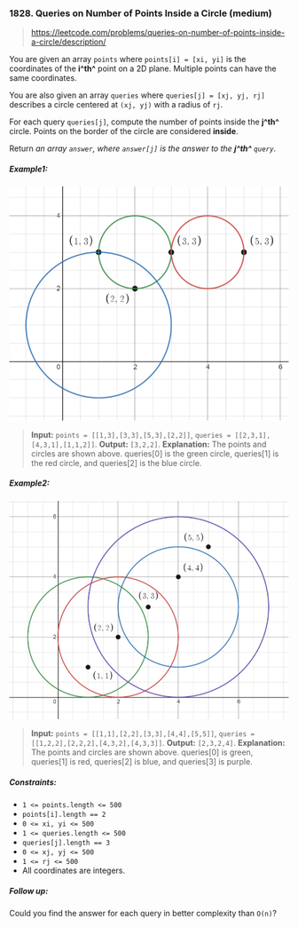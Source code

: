 ### 1828. Queries on Number of Points Inside a Circle (medium)

> https://leetcode.com/problems/queries-on-number-of-points-inside-a-circle/description/

You are given an array `points` where `points[i] = [xi, yi]` is the coordinates of the **i^th^** point on a 2D plane. Multiple points can have the same coordinates.

You are also given an array `queries` where `queries[j] = [xj, yj, rj]` describes a circle centered at `(xj, yj)` with a radius of `rj`.

For each query `queries[j]`, compute the number of points inside the **j^th^** circle. Points on the border of the circle are considered **inside**.

Return _an array `answer`, where `answer[j]` is the answer to the **j^th^** `query`_.

##### Example1:

![example-1](./example-1.png)

> **Input:** `points = [[1,3],[3,3],[5,3],[2,2]]`, `queries = [[2,3,1],[4,3,1],[1,1,2]]`.
> **Output:** `[3,2,2]`.
> **Explanation:** The points and circles are shown above.
> queries[0] is the green circle, queries[1] is the red circle, and queries[2] is the blue circle.

##### Example2:

![example-2](./example-2.png)

> **Input:** `points = [[1,1],[2,2],[3,3],[4,4],[5,5]]`, `queries = [[1,2,2],[2,2,2],[4,3,2],[4,3,3]]`.
> **Output:** `[2,3,2,4]`.
> **Explanation:** The points and circles are shown above.
> queries[0] is green, queries[1] is red, queries[2] is blue, and queries[3] is purple.

##### Constraints:

- `1 <= points.length <= 500`
- `points[i].length == 2`
- `0 <= x​​​​​​i, y​​​​​​i <= 500`
- `1 <= queries.length <= 500`
- `queries[j].length == 3`
- `0 <= xj, yj <= 500`
- `1 <= rj <= 500`
- All coordinates are integers.

##### Follow up:

Could you find the answer for each query in better complexity than `O(n)`?
